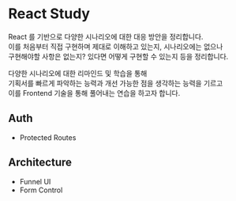 # React Study

React 를 기반으로 다양한 시나리오에 대한 대응 방안을 정리합니다.<br />
이를 처음부터 직접 구현하며 제대로 이해하고 있는지, 시나리오에는 없으나<br />
구현해야할 사항은 없는지? 있다면 어떻게 구현할 수 있는지 등을 정리합니다.

다양한 시나리오에 대한 리마인드 및 학습을 통해<br />
기획서를 빠르게 파악하는 능력과 개선 가능한 점을 생각하는 능력을 기르고<br />
이를 Frontend 기술을 통해 풀어내는 연습을 하고자 합니다.

## Auth

- Protected Routes

## Architecture

- Funnel UI
- Form Control
